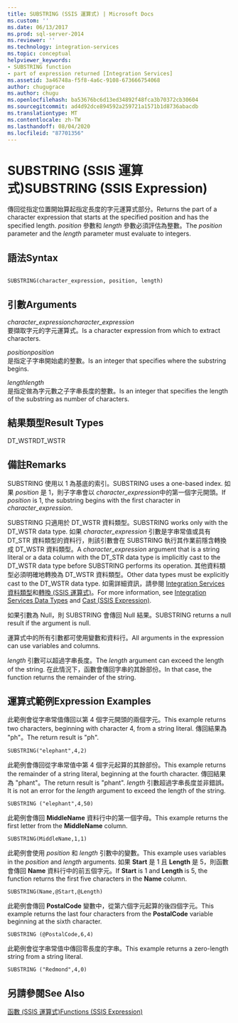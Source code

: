 ```yaml
---
title: SUBSTRING (SSIS 運算式) | Microsoft Docs
ms.custom: ''
ms.date: 06/13/2017
ms.prod: sql-server-2014
ms.reviewer: ''
ms.technology: integration-services
ms.topic: conceptual
helpviewer_keywords:
- SUBSTRING function
- part of expression returned [Integration Services]
ms.assetid: 3a46748a-f5f8-4a6c-9108-673666754068
author: chugugrace
ms.author: chugu
ms.openlocfilehash: ba53676bc6d13ed34892f48fca3b70372cb30604
ms.sourcegitcommit: ad4d92dce894592a259721a1571b1d8736abacdb
ms.translationtype: MT
ms.contentlocale: zh-TW
ms.lasthandoff: 08/04/2020
ms.locfileid: "87701356"
---
```

# <a name="substring-ssis-expression"></a><span data-ttu-id="8f812-102">SUBSTRING (SSIS 運算式)</span><span class="sxs-lookup"><span data-stu-id="8f812-102">SUBSTRING (SSIS Expression)</span></span>
  <span data-ttu-id="8f812-103">傳回從指定位置開始算起指定長度的字元運算式部分。</span><span class="sxs-lookup"><span data-stu-id="8f812-103">Returns the part of a character expression that starts at the specified position and has the specified length.</span></span> <span data-ttu-id="8f812-104">*position* 參數和 *length* 參數必須評估為整數。</span><span class="sxs-lookup"><span data-stu-id="8f812-104">The *position* parameter and the *length* parameter must evaluate to integers.</span></span>  
  
## <a name="syntax"></a><span data-ttu-id="8f812-105">語法</span><span class="sxs-lookup"><span data-stu-id="8f812-105">Syntax</span></span>  
  
```  
  
SUBSTRING(character_expression, position, length)  
```  
  
## <a name="arguments"></a><span data-ttu-id="8f812-106">引數</span><span class="sxs-lookup"><span data-stu-id="8f812-106">Arguments</span></span>  
 <span data-ttu-id="8f812-107">*character_expression*</span><span class="sxs-lookup"><span data-stu-id="8f812-107">*character_expression*</span></span>  
 <span data-ttu-id="8f812-108">要擷取字元的字元運算式。</span><span class="sxs-lookup"><span data-stu-id="8f812-108">Is a character expression from which to extract characters.</span></span>  
  
 <span data-ttu-id="8f812-109">*position*</span><span class="sxs-lookup"><span data-stu-id="8f812-109">*position*</span></span>  
 <span data-ttu-id="8f812-110">是指定子字串開始處的整數。</span><span class="sxs-lookup"><span data-stu-id="8f812-110">Is an integer that specifies where the substring begins.</span></span>  
  
 <span data-ttu-id="8f812-111">*length*</span><span class="sxs-lookup"><span data-stu-id="8f812-111">*length*</span></span>  
 <span data-ttu-id="8f812-112">是指定做為字元數之子字串長度的整數。</span><span class="sxs-lookup"><span data-stu-id="8f812-112">Is an integer that specifies the length of the substring as number of characters.</span></span>  
  
## <a name="result-types"></a><span data-ttu-id="8f812-113">結果類型</span><span class="sxs-lookup"><span data-stu-id="8f812-113">Result Types</span></span>  
 <span data-ttu-id="8f812-114">DT_WSTR</span><span class="sxs-lookup"><span data-stu-id="8f812-114">DT_WSTR</span></span>  
  
## <a name="remarks"></a><span data-ttu-id="8f812-115">備註</span><span class="sxs-lookup"><span data-stu-id="8f812-115">Remarks</span></span>  
 <span data-ttu-id="8f812-116">SUBSTRING 使用以 1 為基底的索引。</span><span class="sxs-lookup"><span data-stu-id="8f812-116">SUBSTRING uses a one-based index.</span></span> <span data-ttu-id="8f812-117">如果 *position* 是 1，則子字串會以 *character_expression*中的第一個字元開頭。</span><span class="sxs-lookup"><span data-stu-id="8f812-117">If *position* is 1, the substring begins with the first character in *character_expression*.</span></span>  
  
 <span data-ttu-id="8f812-118">SUBSTRING 只適用於 DT_WSTR 資料類型。</span><span class="sxs-lookup"><span data-stu-id="8f812-118">SUBSTRING works only with the DT_WSTR data type.</span></span> <span data-ttu-id="8f812-119">如果 *character_expression* 引數是字串常值或具有 DT_STR 資料類型的資料行，則該引數會在 SUBSTRING 執行其作業前隱含轉換成 DT_WSTR 資料類型。</span><span class="sxs-lookup"><span data-stu-id="8f812-119">A *character_expression* argument that is a string literal or a data column with the DT_STR data type is implicitly cast to the DT_WSTR data type before SUBSTRING performs its operation.</span></span> <span data-ttu-id="8f812-120">其他資料類型必須明確地轉換為 DT_WSTR 資料類型。</span><span class="sxs-lookup"><span data-stu-id="8f812-120">Other data types must be explicitly cast to the DT_WSTR data type.</span></span> <span data-ttu-id="8f812-121">如需詳細資訊，請參閱 [Integration Services 資料類型](../data-flow/integration-services-data-types.md)和[轉換 &#40;SSIS 運算式&#41;](cast-ssis-expression.md)。</span><span class="sxs-lookup"><span data-stu-id="8f812-121">For more information, see [Integration Services Data Types](../data-flow/integration-services-data-types.md) and [Cast &#40;SSIS Expression&#41;](cast-ssis-expression.md).</span></span>  
  
 <span data-ttu-id="8f812-122">如果引數為 Null，則 SUBSTRING 會傳回 Null 結果。</span><span class="sxs-lookup"><span data-stu-id="8f812-122">SUBSTRING returns a null result if the argument is null.</span></span>  
  
 <span data-ttu-id="8f812-123">運算式中的所有引數都可使用變數和資料行。</span><span class="sxs-lookup"><span data-stu-id="8f812-123">All arguments in the expression can use variables and columns.</span></span>  
  
 <span data-ttu-id="8f812-124">*length* 引數可以超過字串長度。</span><span class="sxs-lookup"><span data-stu-id="8f812-124">The *length* argument can exceed the length of the string.</span></span> <span data-ttu-id="8f812-125">在此情況下，函數會傳回字串的其餘部份。</span><span class="sxs-lookup"><span data-stu-id="8f812-125">In that case, the function returns the remainder of the string.</span></span>  
  
## <a name="expression-examples"></a><span data-ttu-id="8f812-126">運算式範例</span><span class="sxs-lookup"><span data-stu-id="8f812-126">Expression Examples</span></span>  
 <span data-ttu-id="8f812-127">此範例會從字串常值傳回以第 4 個字元開頭的兩個字元。</span><span class="sxs-lookup"><span data-stu-id="8f812-127">This example returns two characters, beginning with character 4, from a string literal.</span></span> <span data-ttu-id="8f812-128">傳回結果為 "ph"。</span><span class="sxs-lookup"><span data-stu-id="8f812-128">The return result is "ph".</span></span>  
  
```  
SUBSTRING("elephant",4,2)  
```  
  
 <span data-ttu-id="8f812-129">此範例會傳回從字串常值中第 4 個字元起算的其餘部份。</span><span class="sxs-lookup"><span data-stu-id="8f812-129">This example returns the remainder of a string literal, beginning at the fourth character.</span></span> <span data-ttu-id="8f812-130">傳回結果為 "phant"。</span><span class="sxs-lookup"><span data-stu-id="8f812-130">The return result is "phant".</span></span> <span data-ttu-id="8f812-131">*length* 引數超過字串長度並非錯誤。</span><span class="sxs-lookup"><span data-stu-id="8f812-131">It is not an error for the *length* argument to exceed the length of the string.</span></span>  
  
```  
SUBSTRING ("elephant",4,50)  
```  
  
 <span data-ttu-id="8f812-132">此範例會傳回 **MiddleName** 資料行中的第一個字母。</span><span class="sxs-lookup"><span data-stu-id="8f812-132">This example returns the first letter from the **MiddleName** column.</span></span>  
  
```  
SUBSTRING(MiddleName,1,1)  
```  
  
 <span data-ttu-id="8f812-133">此範例會使用 *position* 和 *length* 引數中的變數。</span><span class="sxs-lookup"><span data-stu-id="8f812-133">This example uses variables in the *position* and *length* arguments.</span></span> <span data-ttu-id="8f812-134">如果 **Start** 是 1 且 **Length** 是 5，則函數會傳回 **Name** 資料行中的前五個字元。</span><span class="sxs-lookup"><span data-stu-id="8f812-134">If **Start** is 1 and **Length** is 5, the function returns the first five characters in the **Name** column.</span></span>  
  
```  
SUBSTRING(Name,@Start,@Length)  
```  
  
 <span data-ttu-id="8f812-135">此範例會傳回 **PostalCode** 變數中，從第六個字元起算的後四個字元。</span><span class="sxs-lookup"><span data-stu-id="8f812-135">This example returns the last four characters from the **PostalCode** variable beginning at the sixth character.</span></span>  
  
```  
SUBSTRING (@PostalCode,6,4)  
```  
  
 <span data-ttu-id="8f812-136">此範例會從字串常值中傳回零長度的字串。</span><span class="sxs-lookup"><span data-stu-id="8f812-136">This example returns a zero-length string from a string literal.</span></span>  
  
```  
SUBSTRING ("Redmond",4,0)  
```  
  
## <a name="see-also"></a><span data-ttu-id="8f812-137">另請參閱</span><span class="sxs-lookup"><span data-stu-id="8f812-137">See Also</span></span>  
 [<span data-ttu-id="8f812-138">函數 &#40;SSIS 運算式&#41;</span><span class="sxs-lookup"><span data-stu-id="8f812-138">Functions &#40;SSIS Expression&#41;</span></span>](functions-ssis-expression.md)  
  
  
